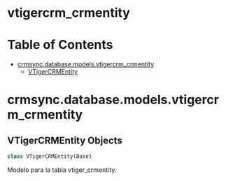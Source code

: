 # vtigercrm_crmentity
# Table of Contents

* [crmsync.database.models.vtigercrm\_crmentity](#crmsync.database.models.vtigercrm_crmentity)
  * [VTigerCRMEntity](#crmsync.database.models.vtigercrm_crmentity.VTigerCRMEntity)

<a id="crmsync.database.models.vtigercrm_crmentity"></a>

# crmsync.database.models.vtigercrm\_crmentity

<a id="crmsync.database.models.vtigercrm_crmentity.VTigerCRMEntity"></a>

## VTigerCRMEntity Objects

```python
class VTigerCRMEntity(Base)
```

Modelo para la tabla vtiger_crmentity.

